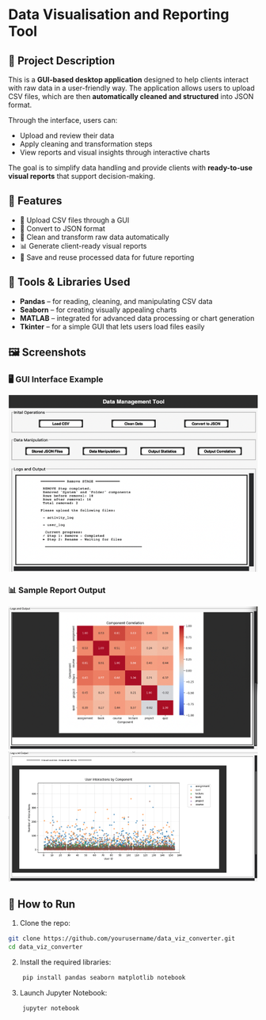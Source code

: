 # Data Visualisation and Reporting Tool

## 📝 Project Description

This is a **GUI-based desktop application** designed to help clients interact with raw data in a user-friendly way. The application allows users to upload CSV files, which are then **automatically cleaned and structured** into JSON format.

Through the interface, users can:

- Upload and review their data
- Apply cleaning and transformation steps
- View reports and visual insights through interactive charts

The goal is to simplify data handling and provide clients with **ready-to-use visual reports** that support decision-making.

## 🧰 Features

- 📂 Upload CSV files through a GUI
- 🔄 Convert to JSON format
- 🧼 Clean and transform raw data automatically
- 📊 Generate client-ready visual reports
- 💾 Save and reuse processed data for future reporting

## 🧰 Tools & Libraries Used

- **Pandas** – for reading, cleaning, and manipulating CSV data
- **Seaborn** – for creating visually appealing charts
- **MATLAB** – integrated for advanced data processing or chart generation
- **Tkinter** – for a simple GUI that lets users load files easily

## 🖼️ Screenshots

### 🖥️ GUI Interface Example

![GUI Screenshot](screenshots/gui_img.png)

### 📊 Sample Report Output

![Chart Output](screenshots/heat_map.png)
![Chart Output](screenshots/scatter_plot.png)

## 🚀 How to Run

1.  Clone the repo:

```bash
git clone https://github.com/yourusername/data_viz_converter.git
cd data_viz_converter
```

2.  Install the required libraries:

```bash
    pip install pandas seaborn matplotlib notebook
```

3.  Launch Jupyter Notebook:

```bash
    jupyter notebook
```
